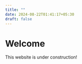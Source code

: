 ```yaml
---
title: ""
date: 2024-08-22T01:41:17+05:30
draft: false
---
```


# Welcome

This website is under construction!
